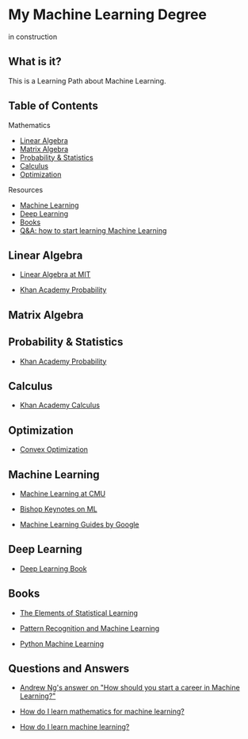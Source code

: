 # My Machine Learning Degree

in construction

## What is it?

This is a Learning Path about Machine Learning.

## Table of Contents

Mathematics
- [Linear Algebra](#linear-algebra)
- [Matrix Algebra](#matrix-algebra)
- [Probability & Statistics](#probability-&-statistics)
- [Calculus](#calculus)
- [Optimization](#optimization)

Resources
- [Machine Learning](#machine-learning)
- [Deep Learning](#deep-learning)
- [Books](#books)
- [Q&A: how to start learning Machine Learning](#questions-and-answers)

## Linear Algebra

- [Linear Algebra at MIT](https://ocw.mit.edu/courses/mathematics/18-06-linear-algebra-spring-2010/video-lectures/)

- [Khan Academy Probability](https://www.khanacademy.org/math/linear-algebra)

## Matrix Algebra

## Probability & Statistics
- [Khan Academy Probability](https://www.khanacademy.org/math/probability)

## Calculus
- [Khan Academy Calculus](https://www.khanacademy.org/math/multivariable-calculus)

## Optimization
- [Convex Optimization](https://web.stanford.edu/class/ee364a/videos.html)

## Machine Learning
- [Machine Learning at CMU](http://www.cs.cmu.edu/~tom/10701_sp11/lectures.shtml)

- [Bishop Keynotes on ML](https://www.microsoft.com/en-us/research/people/cmbishop/#!videos)

- [Machine Learning Guides by Google](https://developers.google.com/machine-learning/guides/)

## Deep Learning
- [Deep Learning Book](http://www.deeplearningbook.org/)

## Books

- [The Elements of Statistical Learning](https://web.stanford.edu/~hastie/Papers/ESLII.pdf)

- [Pattern Recognition and Machine Learning](http://users.isr.ist.utl.pt/~wurmd/Livros/school/Bishop%20-%20Pattern%20Recognition%20And%20Machine%20Learning%20-%20Springer%20%202006.pdf)

- [Python Machine Learning](https://www.amazon.com/Python-Machine-Learning-scikit-learn-TensorFlow/dp/1787125939)

## Questions and Answers

- [Andrew Ng's answer on "How should you start a career in Machine Learning?"](https://www.quora.com/How-should-you-start-a-career-in-Machine-Learning)

- [How do I learn mathematics for machine learning?](https://www.quora.com/How-do-I-learn-mathematics-for-machine-learning)

- [How do I learn machine learning?](https://www.quora.com/How-do-I-learn-machine-learning-1)
